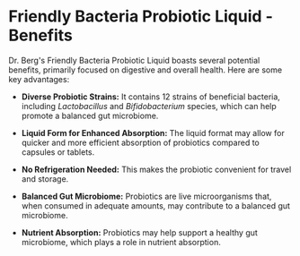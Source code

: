 # Friendly Bacteria Probiotic Liquid - Benefits

Dr. Berg's Friendly Bacteria Probiotic Liquid boasts several potential benefits, primarily focused on digestive and overall health. Here are some key advantages: 

- **Diverse Probiotic Strains:** It contains 12 strains of beneficial bacteria, including *Lactobacillus* and *Bifidobacterium* species, which can help promote a balanced gut microbiome.    

- **Liquid Form for Enhanced Absorption:** The liquid format may allow for quicker and more efficient absorption of probiotics compared to capsules or tablets.    

- **No Refrigeration Needed:** This makes the probiotic convenient for travel and storage. 

- **Balanced Gut Microbiome:** Probiotics are live microorganisms that, when consumed in adequate amounts, may contribute to a balanced gut microbiome. 

- **Nutrient Absorption:** Probiotics may help support a healthy gut microbiome, which plays a role in nutrient absorption.